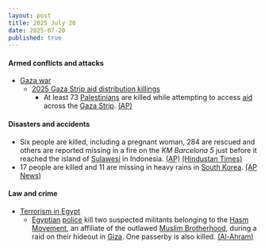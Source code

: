 ```yaml
---
layout: post
title: 2025 July 20
date: 2025-07-20
published: true
---
```



#### Armed conflicts and attacks

* [Gaza war](https://en.wikipedia.org/wiki/Gaza_war "Gaza war")
  * [2025 Gaza Strip aid distribution killings](https://en.wikipedia.org/wiki/2025_Gaza_Strip_aid_distribution_killings "2025 Gaza Strip aid distribution killings")
    * At least 73 [Palestinians](https://en.wikipedia.org/wiki/Palestinians "Palestinians") are killed while attempting to access [aid](https://en.wikipedia.org/wiki/Humanitarian_aid "Humanitarian aid") across the [Gaza Strip](https://en.wikipedia.org/wiki/Gaza_Strip "Gaza Strip"). [(AP)](https://apnews.com/article/israel-palestinians-hamas-war-07-20-2025-2b494af89d710793bc6933f5ae437566)

#### Disasters and accidents

* Six people are killed, including a pregnant woman, 284 are rescued and others are reported missing in a fire on the *KM Barcelona 5* just before it reached the island of [Sulawesi](https://en.wikipedia.org/wiki/Sulawesi "Sulawesi") in Indonesia. [(AP)](https://apnews.com/article/indonesia-passenger-ferry-fire-9b71bb15a123e09540cacbeb1e40b027) [(Hindustan Times)](https://www.hindustantimes.com/world-news/us-news/indonesia-ferry-fire-passenger-livestreams-horror-at-sea-while-holding-baby-watch-101753022743487.html)
* 17 people are killed and 11 are missing in heavy rains in [South Korea](https://en.wikipedia.org/wiki/South_Korea "South Korea"). [(AP News)](https://apnews.com/article/south-korea-heavy-rain-landslides-41c1b115aec4e836677b8535434a67dc)

#### Law and crime

* [Terrorism in Egypt](https://en.wikipedia.org/wiki/Terrorism_in_Egypt "Terrorism in Egypt")
  * [Egyptian](https://en.wikipedia.org/wiki/Egypt "Egypt") [police](https://en.wikipedia.org/wiki/Egyptian_National_Police "Egyptian National Police") kill two suspected militants belonging to the [Hasm Movement](https://en.wikipedia.org/wiki/Hasm_Movement "Hasm Movement"), an affiliate of the outlawed [Muslim Brotherhood](https://en.wikipedia.org/wiki/Muslim_Brotherhood_in_Egypt "Muslim Brotherhood in Egypt"), during a raid on their hideout in [Giza](https://en.wikipedia.org/wiki/Giza "Giza"). One passerby is also killed. [(Al-Ahram)](https://english.ahram.org.eg/News/549880.aspx)
